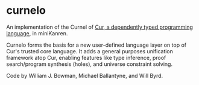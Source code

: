 # curnelo

An implementation of the Curnel of [Cur, a dependently typed programming language](https://github.com/wilbowma/cur), in miniKanren.

Curnelo forms the basis for a new user-defined language layer on top of Cur's trusted core language.
It adds a general purposes unification framework atop Cur, enabling features like type inference,
proof search/program synthesis (holes), and universe constraint solving.

Code by William J. Bowman, Michael Ballantyne, and Will Byrd.
